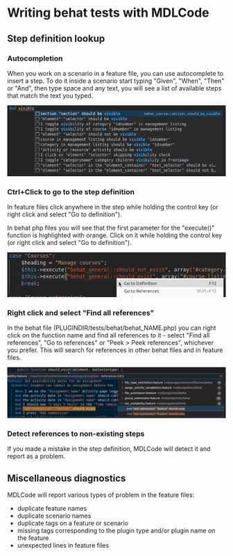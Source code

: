 # Writing behat tests with MDLCode

## Step definition lookup

### Autocompletion

When you work on a scenario in a feature file, you can use autocomplete to insert a step.
To do it inside a scenario start typing "Given", "When", "Then" or "And", then type
space and any text, you will see a list of available steps that match the text you typed.

<img src="https://raw.githubusercontent.com/lmscloud-io/mdlcode-docs/main/docs/media/behat/autocomplete.png">

### Ctrl+Click to go to the step definition

In feature files click anywhere in the step while holding the control key (or right click and
select "Go to definition").

In behat php files you will see that the first parameter for the "execute()" function is
highlighted with orange. Click on it while holding the control key (or right click and
select "Go to definition").

<img src="https://raw.githubusercontent.com/lmscloud-io/mdlcode-docs/main/docs/media/behat/gotodefinition.png">

### Right click and select "Find all references"

In the behat file (PLUGINDIR/tests/behat/behat_NAME.php) you can right click on the function
name and find all references to it - select
"Find all references", "Go to references" or "Peek > Peek references", whichever you prefer. This will search for references
in other behat files and in feature files.

<img src="https://raw.githubusercontent.com/lmscloud-io/mdlcode-docs/main/docs/media/behat/references.png">

### Detect references to non-existing steps

If you made a mistake in the step definition, MDLCode will detect it and report as a problem.

## Miscellaneous diagnostics

MDLCode will report various types of problem in the feature files:
- duplicate feature names
- duplicate scenario names
- duplicate tags on a feature or scenario
- missing tags corresponding to the plugin type and/or plugin name on the feature
- unexpected lines in feature files
